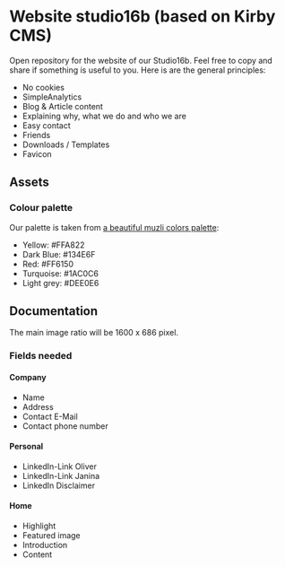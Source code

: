 # Website studio16b (based on Kirby CMS)

Open repository for the website of our Studio16b. Feel free to copy and share if something is useful to you. Here is are the general principles:

* No cookies
* SimpleAnalytics
* Blog & Article content
* Explaining why, what we do and who we are
* Easy contact
* Friends
* Downloads / Templates
* Favicon

## Assets

### Colour palette

Our palette is taken from [a beautiful muzli colors palette](https://colors.muz.li/palette/ffa822/134e6f/ff6150/1ac0c6/dee0e6):

* Yellow: #FFA822
* Dark Blue: #134E6F
* Red: #FF6150
* Turquoise: #1AC0C6
* Light grey: #DEE0E6

## Documentation

The main image ratio will be 1600 x 686 pixel.

### Fields needed

#### Company

* Name
* Address
* Contact E-Mail
* Contact phone number

#### Personal

* LinkedIn-Link Oliver
* LinkedIn-Link Janina
* LinkedIn Disclaimer

#### Home

* Highlight
* Featured image
* Introduction
* Content